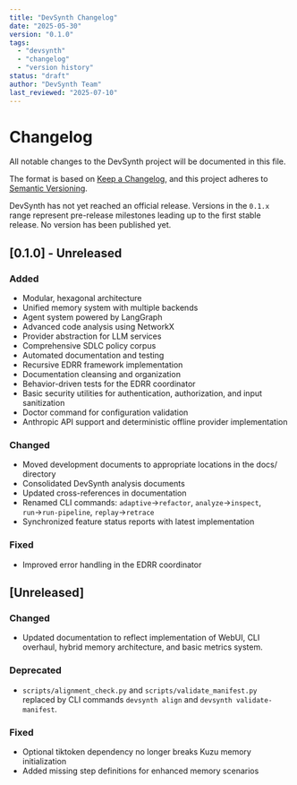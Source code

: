 ```yaml
---
title: "DevSynth Changelog"
date: "2025-05-30"
version: "0.1.0"
tags:
  - "devsynth"
  - "changelog"
  - "version history"
status: "draft"
author: "DevSynth Team"
last_reviewed: "2025-07-10"
---
```


# Changelog

All notable changes to the DevSynth project will be documented in this file.

The format is based on [Keep a Changelog](https://keepachangelog.com/en/1.0.0/),
and this project adheres to [Semantic Versioning](https://semver.org/spec/v2.0.0.html).

DevSynth has not yet reached an official release. Versions in the `0.1.x` range
represent pre-release milestones leading up to the first stable release. No
version has been published yet.

## [0.1.0] - Unreleased

### Added
- Modular, hexagonal architecture
- Unified memory system with multiple backends
- Agent system powered by LangGraph
- Advanced code analysis using NetworkX
- Provider abstraction for LLM services
- Comprehensive SDLC policy corpus
- Automated documentation and testing
- Recursive EDRR framework implementation
- Documentation cleansing and organization
- Behavior-driven tests for the EDRR coordinator
- Basic security utilities for authentication, authorization, and input sanitization
- Doctor command for configuration validation
- Anthropic API support and deterministic offline provider implementation

### Changed
- Moved development documents to appropriate locations in the docs/ directory
- Consolidated DevSynth analysis documents
- Updated cross-references in documentation
- Renamed CLI commands: `adaptive`→`refactor`, `analyze`→`inspect`, `run`→`run-pipeline`, `replay`→`retrace`
- Synchronized feature status reports with latest implementation

### Fixed
- Improved error handling in the EDRR coordinator

## [Unreleased]
### Changed
- Updated documentation to reflect implementation of WebUI, CLI overhaul,
  hybrid memory architecture, and basic metrics system.
### Deprecated
- `scripts/alignment_check.py` and `scripts/validate_manifest.py` replaced by
  CLI commands `devsynth align` and `devsynth validate-manifest`.
### Fixed
- Optional tiktoken dependency no longer breaks Kuzu memory initialization
- Added missing step definitions for enhanced memory scenarios

